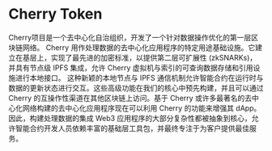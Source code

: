 # Cherry Token

Cherry项目是一个去中心化自治组织，开发了一个针对数据操作优化的第一层区块链网络。
Cherry 用作处理数据的去中心化应用程序的特定用途基础设施。它建立在基层上，实现了最先进的加密标准，以提供第二层可扩展性 (zkSNARKs)，
并具有节点级 IPFS 集成，允许 Cherry 虚拟机与索引的可查询数据存储和引用设施进行本地接口。
这种新颖的本地节点与 IPFS 通信机制允许智能合约在运行时与数据的更新状态进行交互。这些高级功能在我们的核心中预先构建，并且可以通过 Cherry 的互操作性渠道在其他区块链上访问。基于 Cherry 或许多最著名的去中心化网络构建的去中心化应用程序现在可以利用 Cherry 的功能来增强其 dApp。因此，构建处理数据的集成 Web3 应用程序的大部分复杂性都被抽象到核心，允许智能合约开发人员依赖丰富的基础层工具包，并最终专注于为客户提供最佳服务。
